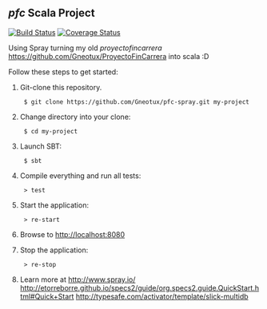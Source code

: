 ## _pfc_ Scala Project

[![Build Status](https://travis-ci.org/spray/spray.png?branch=master)](https://travis-ci.org/Gneotux/pfc-spray)
[![Coverage Status](https://img.shields.io/coveralls/Gneotux/pfc-spray.svg)](https://coveralls.io/r/Gneotux/pfc-spray?branch=master)

Using Spray turning my old _proyectofincarrera_ https://github.com/Gneotux/ProyectoFinCarrera into scala :D

Follow these steps to get started:

1. Git-clone this repository.

        $ git clone https://github.com/Gneotux/pfc-spray.git my-project

2. Change directory into your clone:

        $ cd my-project

3. Launch SBT:

        $ sbt

4. Compile everything and run all tests:

        > test

5. Start the application:

        > re-start

6. Browse to [http://localhost:8080](http://localhost:8080/)

7. Stop the application:

        > re-stop

8. Learn more at 
http://www.spray.io/
http://etorreborre.github.io/specs2/guide/org.specs2.guide.QuickStart.html#Quick+Start
http://typesafe.com/activator/template/slick-multidb
